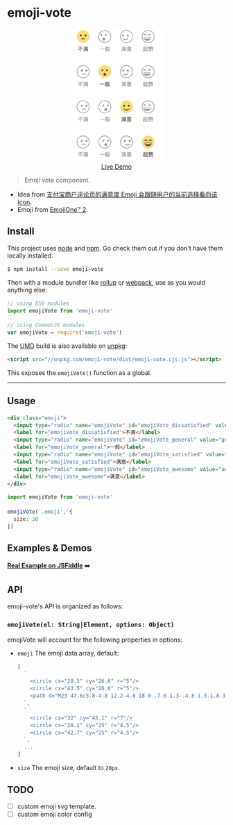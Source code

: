 # emoji-vote

<p align="center">
  <a href="https://jsfiddle.net/fireyy/q1c2zcya/" target="_blank">
    <img src="demo.png" width="213">
    <br>
    Live Demo
  </a>
</p>

> Emoji vote component.

- Idea from [支付宝商户评论页的满意度 Emoji 会跟随用户的当前选择看向该 Icon](http://uedetail.com/archives/3832).
- Emoji from [EmojiOne™ 2](https://emojitwo.github.io/).

## Install

This project uses [node](http://nodejs.org) and [npm](https://npmjs.com). Go check them out if you don't have them locally installed.

```sh
$ npm install --save emoji-vote
```

Then with a module bundler like [rollup](http://rollupjs.org/) or [webpack](https://webpack.js.org/), use as you would anything else:

```javascript
// using ES6 modules
import emojiVote from 'emoji-vote'

// using CommonJS modules
var emojiVote = require('emoji-vote')
```

The [UMD](https://github.com/umdjs/umd) build is also available on [unpkg](https://unpkg.com):

```html
<script src="//unpkg.com/emoji-vote/dist/emoji-vote.cjs.js"></script>
```

This exposes the `emojiVote()` function as a global.

* * *

## Usage

```html
<div class="emoji">
  <input type="radio" name="emojiVote" id="emojiVote_dissatisfied" value="dissatisfied">
  <label for="emojiVote_dissatisfied">不满</label>
  <input type="radio" name="emojiVote" id="emojiVote_general" value="general">
  <label for="emojiVote_general">一般</label>
  <input type="radio" name="emojiVote" id="emojiVote_satisfied" value="satisfied">
  <label for="emojiVote_satisfied">满意</label>
  <input type="radio" name="emojiVote" id="emojiVote_awesome" value="awesome">
  <label for="emojiVote_awesome">满意</label>
</div>
```

```js
import emojiVote from 'emoji-vote'

emojiVote('.emoji', {
  size: 30
})
```

## Examples & Demos

[**Real Example on JSFiddle**](https://jsfiddle.net/fireyy/q1c2zcya/) ➡️

## API

emoji-vote's API is organized as follows:

### `emojiVote(el: String|Element, options: Object)`

emojiVote will account for the following properties in options:

  * `emoji` The emoji data array, default:

    ```js
    [
      `
        <circle cx="20.5" cy="26.6" r="5"/>
        <circle cx="43.5" cy="26.6" r="5"/>
        <path d="M23 47.6c5.8-4.8 12.2-4.8 18 0 .7.6 1.3-.4.8-1.3-1.8-3.4-5.3-6.5-9.8-6.5s-8.1 3.1-9.8 6.5c-.5.9.1 1.9.8 1.3"/>
      `,
      `
        <circle cx="32" cy="45.1" r="7"/>
        <circle cx="20.2" cy="25" r="4.5"/>
        <circle cx="42.7" cy="25" r="4.5"/>
      `,
      ...
    ]
    ```

  * `size` The emoji size, default to `20px`.

## TODO

- [ ] custom emoji svg template.
- [ ] custom emoji color config

